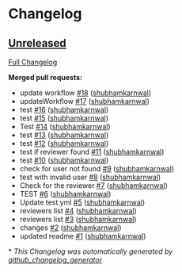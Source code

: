 # Changelog

## [Unreleased](https://github.com/shubhamkarnwal/SHR/tree/HEAD)

[Full Changelog](https://github.com/shubhamkarnwal/SHR/compare/69f35bdcfbed89529d55518a309459d16e66ae03...HEAD)

**Merged pull requests:**

- update workflow [\#18](https://github.com/shubhamkarnwal/SHR/pull/18) ([shubhamkarnwal](https://github.com/shubhamkarnwal))
- updateWorkflow [\#17](https://github.com/shubhamkarnwal/SHR/pull/17) ([shubhamkarnwal](https://github.com/shubhamkarnwal))
- test [\#16](https://github.com/shubhamkarnwal/SHR/pull/16) ([shubhamkarnwal](https://github.com/shubhamkarnwal))
- test [\#15](https://github.com/shubhamkarnwal/SHR/pull/15) ([shubhamkarnwal](https://github.com/shubhamkarnwal))
- Test [\#14](https://github.com/shubhamkarnwal/SHR/pull/14) ([shubhamkarnwal](https://github.com/shubhamkarnwal))
- test [\#13](https://github.com/shubhamkarnwal/SHR/pull/13) ([shubhamkarnwal](https://github.com/shubhamkarnwal))
- test [\#12](https://github.com/shubhamkarnwal/SHR/pull/12) ([shubhamkarnwal](https://github.com/shubhamkarnwal))
- test if reviewer found [\#11](https://github.com/shubhamkarnwal/SHR/pull/11) ([shubhamkarnwal](https://github.com/shubhamkarnwal))
- test [\#10](https://github.com/shubhamkarnwal/SHR/pull/10) ([shubhamkarnwal](https://github.com/shubhamkarnwal))
- check for user not found [\#9](https://github.com/shubhamkarnwal/SHR/pull/9) ([shubhamkarnwal](https://github.com/shubhamkarnwal))
- test with invalid user [\#8](https://github.com/shubhamkarnwal/SHR/pull/8) ([shubhamkarnwal](https://github.com/shubhamkarnwal))
- Check for the reviewer [\#7](https://github.com/shubhamkarnwal/SHR/pull/7) ([shubhamkarnwal](https://github.com/shubhamkarnwal))
- TEST [\#6](https://github.com/shubhamkarnwal/SHR/pull/6) ([shubhamkarnwal](https://github.com/shubhamkarnwal))
- Update test.yml [\#5](https://github.com/shubhamkarnwal/SHR/pull/5) ([shubhamkarnwal](https://github.com/shubhamkarnwal))
- reviewers  list [\#4](https://github.com/shubhamkarnwal/SHR/pull/4) ([shubhamkarnwal](https://github.com/shubhamkarnwal))
- reviewers list [\#3](https://github.com/shubhamkarnwal/SHR/pull/3) ([shubhamkarnwal](https://github.com/shubhamkarnwal))
- changes [\#2](https://github.com/shubhamkarnwal/SHR/pull/2) ([shubhamkarnwal](https://github.com/shubhamkarnwal))
- updated readme [\#1](https://github.com/shubhamkarnwal/SHR/pull/1) ([shubhamkarnwal](https://github.com/shubhamkarnwal))



\* *This Changelog was automatically generated by [github_changelog_generator](https://github.com/github-changelog-generator/github-changelog-generator)*
